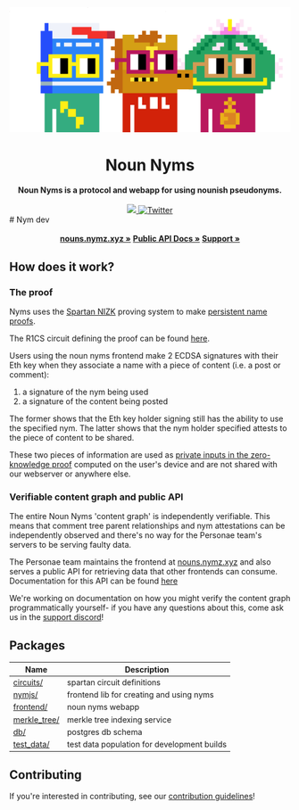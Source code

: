 <div align="center">
    <img src="./packages/frontend/public/nouns.png">
    <h1>Noun Nyms</h1>
    <strong>Noun Nyms is a protocol and webapp for using nounish pseudonyms.</strong>
</div>
<br>
<div align="center">
	<a href="https://github.com/personaelabs/nym/actions/workflows/ci.yml">
		<img src="https://github.com/personaelabs/nym/actions/workflows/ci.yml/badge.svg">
	</a>    
	<a href="https://twitter.com/personae_labs">
        <img src="https://img.shields.io/twitter/follow/personae_labs?label=personae_labs&style=flat&logo=twitter&color=1DA1F2" alt="Twitter">
    </a>
</div>
# Nym dev

<div align="center">
    <br>
    <a href="https://nouns.nymz.xyz/"><b>nouns.nymz.xyz »</b></a>
    <a href="https://nouns.nymz.xyz/api-doc"><b>Public API Docs »</b></a>
    <a href="https://discord.gg/3NQm99v3Vp"><b>Support »</b></a>
</div>

## How does it work?

### The proof

Nyms uses the [Spartan NIZK](https://eprint.iacr.org/2019/550) proving system to make [persistent name proofs](https://ethresear.ch/t/a-simple-persistent-pseudonym-scheme/14930).

The R1CS circuit defining the proof can be found [here](./packages/circuits/nym/nym_ownership.circom).

Users using the noun nyms frontend make 2 ECDSA signatures with their Eth key when they associate a name with a piece of content (i.e. a post or comment):

1. a signature of the nym being used
2. a signature of the content being posted

The former shows that the Eth key holder signing still has the ability to use the specified nym. The latter shows that the nym holder specified attests to the piece of content to be shared.

These two pieces of information are used as [private inputs in the zero-knowledge proof](https://github.com/personaelabs/noun-nyms/blob/main/packages/circuits/nym/nym_ownership.circom#L19-L37) computed on the user's device and are not shared with our webserver or anywhere else.

### Verifiable content graph and public API

The entire Noun Nyms 'content graph' is independently verifiable. This means that comment tree parent relationships and nym attestations can be independently observed and there's no way for the Personae team's servers to be serving faulty data.

The Personae team maintains the frontend at [nouns.nymz.xyz](https://nouns.nymz.xyz/) and also serves a public API for retrieving data that other frontends can consume. Documentation for this API can be found [here](https://nouns.nymz.xyz/api-doc)

We're working on documentation on how you might verify the content graph programmatically yourself- if you have any questions about this, come ask us in the [support discord](https://discord.gg/3NQm99v3Vp)!

## Packages

| Name                                   | Description                                 |
| -------------------------------------- | ------------------------------------------- |
| [circuits/](./packages/circuits)       | spartan circuit definitions                 |
| [nymjs/](./packages/nymjs)             | frontend lib for creating and using nyms    |
| [frontend/](./packages/frontend)       | noun nyms webapp                            |
| [merkle_tree/](./packages/merkle_tree) | merkle tree indexing service                |
| [db/](./packages/db)                   | postgres db schema                          |
| [test_data/](./packages/test_data)     | test data population for development builds |

## Contributing

If you're interested in contributing, see our [contribution guidelines](./CONTRIBUTING.md)!
